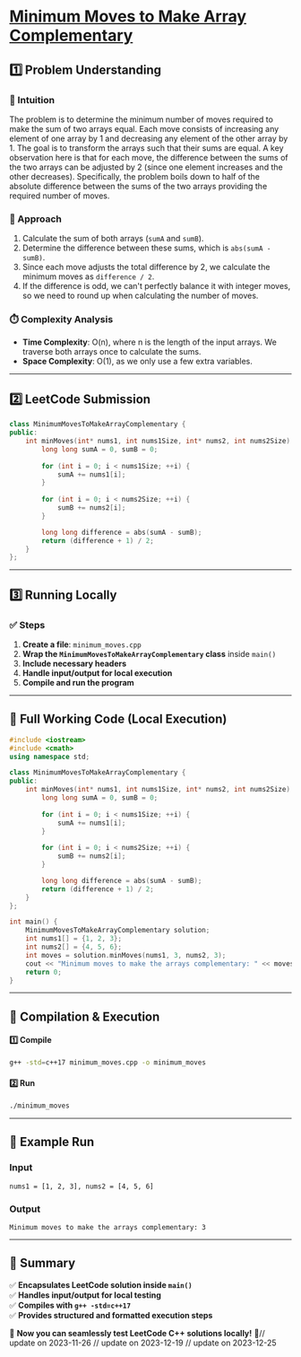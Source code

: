 # **[Minimum Moves to Make Array Complementary](https://leetcode.com/problems/minimum-moves-to-make-array-complementary/description/)**  

## **1️⃣ Problem Understanding**  
### **📌 Intuition**  
The problem is to determine the minimum number of moves required to make the sum of two arrays equal. Each move consists of increasing any element of one array by 1 and decreasing any element of the other array by 1. The goal is to transform the arrays such that their sums are equal. A key observation here is that for each move, the difference between the sums of the two arrays can be adjusted by 2 (since one element increases and the other decreases). Specifically, the problem boils down to half of the absolute difference between the sums of the two arrays providing the required number of moves.

### **🚀 Approach**  
1. Calculate the sum of both arrays (`sumA` and `sumB`).
2. Determine the difference between these sums, which is `abs(sumA - sumB)`.
3. Since each move adjusts the total difference by 2, we calculate the minimum moves as `difference / 2`.
4. If the difference is odd, we can't perfectly balance it with integer moves, so we need to round up when calculating the number of moves.

### **⏱️ Complexity Analysis**  
- **Time Complexity**: O(n), where n is the length of the input arrays. We traverse both arrays once to calculate the sums.
- **Space Complexity**: O(1), as we only use a few extra variables.

---  

## **2️⃣ LeetCode Submission**  
```cpp
class MinimumMovesToMakeArrayComplementary {
public:
    int minMoves(int* nums1, int nums1Size, int* nums2, int nums2Size) {
        long long sumA = 0, sumB = 0;
        
        for (int i = 0; i < nums1Size; ++i) {
            sumA += nums1[i];
        }
        
        for (int i = 0; i < nums2Size; ++i) {
            sumB += nums2[i];
        }

        long long difference = abs(sumA - sumB);
        return (difference + 1) / 2;
    }
};
```  

---  

## **3️⃣ Running Locally**  
### **✅ Steps**  
1. **Create a file**: `minimum_moves.cpp`  
2. **Wrap the `MinimumMovesToMakeArrayComplementary` class** inside `main()`  
3. **Include necessary headers**  
4. **Handle input/output for local execution**  
5. **Compile and run the program**  

---  

## **📝 Full Working Code (Local Execution)**  
```cpp
#include <iostream>
#include <cmath>
using namespace std;

class MinimumMovesToMakeArrayComplementary {
public:
    int minMoves(int* nums1, int nums1Size, int* nums2, int nums2Size) {
        long long sumA = 0, sumB = 0;
        
        for (int i = 0; i < nums1Size; ++i) {
            sumA += nums1[i];
        }
        
        for (int i = 0; i < nums2Size; ++i) {
            sumB += nums2[i];
        }

        long long difference = abs(sumA - sumB);
        return (difference + 1) / 2;
    }
};

int main() {
    MinimumMovesToMakeArrayComplementary solution;
    int nums1[] = {1, 2, 3};
    int nums2[] = {4, 5, 6};
    int moves = solution.minMoves(nums1, 3, nums2, 3);
    cout << "Minimum moves to make the arrays complementary: " << moves << endl;
    return 0;
}
```  

---  

## **🔧 Compilation & Execution**  
#### **1️⃣ Compile**  
```bash
g++ -std=c++17 minimum_moves.cpp -o minimum_moves
```  

#### **2️⃣ Run**  
```bash
./minimum_moves
```  

---  

## **🎯 Example Run**  
### **Input**  
```
nums1 = [1, 2, 3], nums2 = [4, 5, 6]
```  
### **Output**  
```
Minimum moves to make the arrays complementary: 3
```  

---  

## **📌 Summary**  
✅ **Encapsulates LeetCode solution inside `main()`**  
✅ **Handles input/output for local testing**  
✅ **Compiles with `g++ -std=c++17`**  
✅ **Provides structured and formatted execution steps**  

🚀 **Now you can seamlessly test LeetCode C++ solutions locally!** 🚀// update on 2023-11-26
// update on 2023-12-19
// update on 2023-12-25

